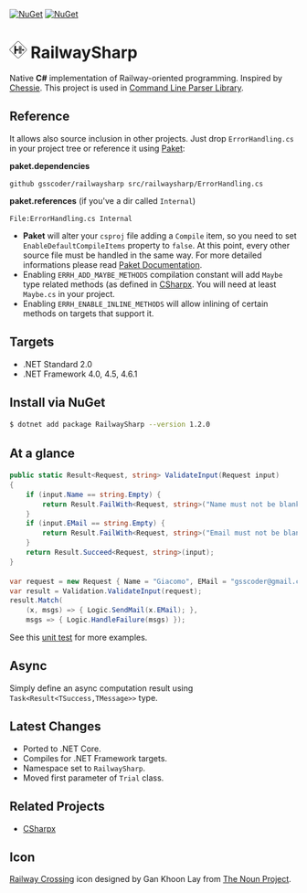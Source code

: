 [![NuGet](https://img.shields.io/nuget/dt/railwaysharp.svg)](https://nuget.org/packages/railwaysharp)
[![NuGet](https://img.shields.io/nuget/v/railwaysharp.svg)](https://nuget.org/packages/railwaysharp)

# <img src="/assets/icon.png" height="30px" alt="RailwaySharp Logo"> RailwaySharp

Native **C#** implementation of Railway-oriented programming. Inspired by [Chessie](https://github.com/fsprojects/Chessie). This project is used in [Command Line Parser Library](https://github.com/commandlineparser/commandline).

## Reference

It allows also source inclusion in other projects. Just drop `ErrorHandling.cs` in your project tree or reference it using [Paket](http://fsprojects.github.io/Paket/):

**paket.dependencies**
```
github gsscoder/railwaysharp src/railwaysharp/ErrorHandling.cs 
```
**paket.references** (if you've a dir called `Internal`)
```
File:ErrorHandling.cs Internal
```
- **Paket** will alter your `csproj` file adding a `Compile` item, so you need to set `EnableDefaultCompileItems` property to `false`. At this point, every other source file must be handled in the same way. For more detailed informations please read [Paket Documentation](https://fsprojects.github.io/Paket/github-dependencies.html).
- Enabling `ERRH_ADD_MAYBE_METHODS` compilation constant will add `Maybe` type related methods (as defined in [CSharpx](https://github.com/gsscoder/csharpx). You will need at least `Maybe.cs` in your project.
- Enabling `ERRH_ENABLE_INLINE_METHODS` will allow inlining of certain methods on targets that support it.

## Targets

- .NET Standard 2.0
- .NET Framework 4.0, 4.5, 4.6.1

## Install via NuGet

```sh
$ dotnet add package RailwaySharp --version 1.2.0
```

## At a glance

``` csharp
public static Result<Request, string> ValidateInput(Request input)
{
    if (input.Name == string.Empty) {
        return Result.FailWith<Request, string>("Name must not be blank");
    }
    if (input.EMail == string.Empty) {
        return Result.FailWith<Request, string>("Email must not be blank");
    }
    return Result.Succeed<Request, string>(input);
}

var request = new Request { Name = "Giacomo", EMail = "gsscoder@gmail.com" };
var result = Validation.ValidateInput(request);
result.Match(
    (x, msgs) => { Logic.SendMail(x.EMail); },
    msgs => { Logic.HandleFailure(msgs) });
```
See this [unit test](https://github.com/gsscoder/railwaysharp/blob/master/tests/RailwaySharp.Tests/Unit/SimpleValidation.cs) for more examples.

## Async

Simply define an async computation result using `Task<Result<TSuccess,TMessage>>` type. 

## Latest Changes

- Ported to .NET Core.
- Compiles for .NET Framework targets.
- Namespace set to `RailwaySharp`.
- Moved first parameter of `Trial` class.

## Related Projects

- [CSharpx](https://github.com/gsscoder/csharpx)

## Icon

[Railway Crossing](https://thenounproject.com/search/?q=railway&i=716833) icon designed by Gan Khoon Lay from [The Noun Project](https://thenounproject.com/).